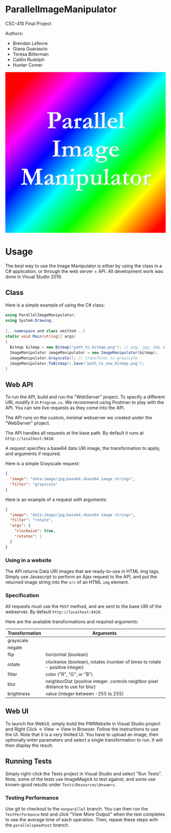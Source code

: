 # ParallelImageManipulator
CSC-410 Final Project  

Authors:
* Brendan Lefevre
* Giana Guarascio
* Teresa Bitterman
* Caitlin Rudolph
* Hunter Comer

![img](https://raw.githubusercontent.com/blefev/ParallelImageManipulator/master/Tests/Resources/Square.png)

# Usage
The best way to use the Image Manipulator is either by using the class in a C# application, or through the web server + API. All development work was done in Visual Studio 2019.

## Class

Here is a simple example of using the C# class:

```csharp
using ParallelImageManipulator;
using System.Drawing;

[...namespace and class omitted...]
static void Main(string[] args)
{
  Bitmap bitmap = new Bitmap("path_to_bitmap.png"); // png, jpg, bmp all work
  ImageManipulator imageManipulator = new ImageManipulator(bitmap);
  imageManipulator.Grayscale(); // transforms to grayscale
  imageManipulator.ToBitmap().Save("path_to_new_bitmap.png");
}

```

## Web API
To run the API, build and run the "WebServer" project. To specify a different URI, modify it in `Program.cs`.
We recommend using Postman to play with the API. You can see live requests as they come into the API.

The API runs on the custom, minimal webserver we created under the "WebServer" project. 

The API handles all requests at the base path. By default it runs at `http://localhost:9410`.

A request specifies a base64 data URI image, the transformation to apply, and arguments if required.

Here is a simple Grayscale request:

```json
{
  "image": "data:image/jpg;base64,<base64 image string>",
  "filter": "grayscale"
}
```

Here is an example of a request with arguments:
```json
{
  "image": "data:image/jpg;base64,<base64 image string>",
  "filter": "rotate",
  "args": {
    "clockwise": true,
    "rotates": 1
  }
}
```
### Using in a website

The API returns Data URI images that are ready-to-use in HTML img tags. Simply use Javascript to perform an Ajax request to the API, and put the returned image string into the `src` of an HTML `img` element.

### Specification

All requests must use the `POST` method, and are sent to the base URI of the webserver. By default `http://localhost:9410`.

Here are the available transformations and required arguments:

| Transformation  |  Arguments |
|---|---|
| grayscale |   |
| negate |  |
| flip | horizontal (boolean) |
| rotate | clockwise (boolean), rotates (number of times to rotate - positive integer) |
| filter | color ("R", "G", or "B") |
| blur | neighborDist (positive integer. controls neighbor pixel distance to use for blur) |
| brightness | value (integer between -255 to 255) |

## Web UI

To launch the WebUI, simply build the PIMWebsite in Visual Studio project and Right Click -> View -> View in Browser. Follow the instructions to use the UI. Note that it is a very limited UI. You have to upload an image, then optionally enter parameters and select a single transformation to run. It will then display the result.

## Running Tests
Simply right-click the Tests project in Visual Studio and select "Run Tests". Note, some of the tests use ImageMagick to test against, and some use known-good results under `Tests\Resources\Answers`.

### Testing Performance
Use git to checkout to the `nonparallel` branch. You can then run the `TestPerformance` test and click "View More Output" when the test completes to see the average time of each operation. Then, repeat these steps with the `parallelspeedtest` branch.



